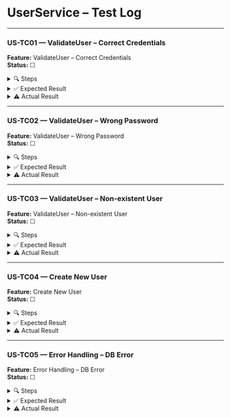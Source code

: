 ﻿# UserService – Test Log

---

### US-TC01 — ValidateUser – Correct Credentials

**Feature:** ValidateUser – Correct Credentials  
**Status:** ☐

<details>
<summary>🔍 Steps</summary>

1. Ensure user “testuser” with password “Password123” exists in test DB or mock.  
2. Invoke `ValidateUser("testuser", "Password123")`.
</details>

<details>
<summary>✅ Expected Result</summary>

- Returns `true`.
</details>

<details>
<summary>⚠️ Actual Result</summary>

*Fill after test run…*  
</details>

---

### US-TC02 — ValidateUser – Wrong Password

**Feature:** ValidateUser – Wrong Password  
**Status:** ☐

<details>
<summary>🔍 Steps</summary>

1. Ensure user “testuser” exists.  
2. Invoke `ValidateUser("testuser", "WrongPassword")`.
</details>

<details>
<summary>✅ Expected Result</summary>

- Returns `false`.
</details>

<details>
<summary>⚠️ Actual Result</summary>

*Fill after test run…*  
</details>

---

### US-TC03 — ValidateUser – Non-existent User

**Feature:** ValidateUser – Non-existent User  
**Status:** ☐

<details>
<summary>🔍 Steps</summary>

1. Invoke `ValidateUser("noSuchUser", "Password123")` without creating that user.
</details>

<details>
<summary>✅ Expected Result</summary>

- Returns `false`.
</details>

<details>
<summary>⚠️ Actual Result</summary>

*Fill after test run…*  
</details>

---

### US-TC04 — Create New User

**Feature:** Create New User  
**Status:** ☐

<details>
<summary>🔍 Steps</summary>

1. Invoke `CreateUser(new User { Username = "newuser", Password = "Pwd!23" })`.  
2. Invoke `ValidateUser("newuser", "Pwd!23")`.
</details>

<details>
<summary>✅ Expected Result</summary>

- Returns `true`; new user can log in.
</details>

<details>
<summary>⚠️ Actual Result</summary>

*Fill after test run…*  
</details>

---

### US-TC05 — Error Handling – DB Error

**Feature:** Error Handling – DB Error  
**Status:** ☐

<details>
<summary>🔍 Steps</summary>

1. Configure mock or test DB helper to throw on any call.  
2. Invoke `ValidateUser("testuser", "Password123")`.
</details>

<details>
<summary>✅ Expected Result</summary>

- A `DatabaseUnavailableException` (or similar) is thrown.
</details>

<details>
<summary>⚠️ Actual Result</summary>

*Fill after test run…*  
</details>
